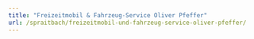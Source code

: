 ```yaml
---
title: "Freizeitmobil & Fahrzeug-Service Oliver Pfeffer"
url: /spraitbach/freizeitmobil-und-fahrzeug-service-oliver-pfeffer/
---
```

